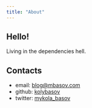```yaml
---
title: "About"
---
```


## Hello!

Living in the dependencies hell.

## Contacts

- email: [blog@mbasov.com](mailto:blog@mbasov.com)
- github: [kolybasov](https://github.com/kolybasov)
- twitter: [mykola_basov](https://twitter.com/mykola_basov)
